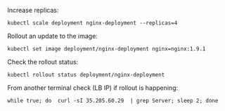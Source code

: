 Increase replicas:
```
kubectl scale deployment nginx-deployment --replicas=4
```

Rollout an update to  the image:
```
kubectl set image deployment/nginx-deployment nginx=nginx:1.9.1
```

Check the rollout status:
```
kubectl rollout status deployment/nginx-deployment
```

From another terminal check (LB IP) if rollout is happening:
```
while true; do  curl -sI 35.205.60.29  | grep Server; sleep 2; done
```

